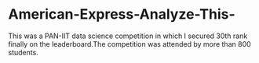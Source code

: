 # American-Express-Analyze-This-
This was a PAN-IIT data science competition in which I secured 30th rank finally on the leaderboard.The competition was attended by more than 800 students.
